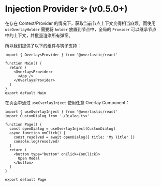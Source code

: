 # Injection Provider ✨ (v0.5.0+)

在存在 Context/Provider 的情况下，获取当前节点上下文变得相当麻烦。而使用 `useOverlayHolder` 需要将 `holder` 放置到节点中，全局的 `Provider` 可以继承节点中的上下文，并批量渲染所有弹窗。

所以我们提供了以下的组件与钩子支持：

```tsx
import { OverlaysProvider } from '@overlastic/react'

function Main() {
  return (
    <OverlaysProvider>
      <App />
    </OverlaysProvider>
  )
}
export default Main
```

在页面中通过 `useOverlayInject` 使用任意 Overlay Component：

```tsx
import { useOverlayInject } from '@overlastic/react'
import CustomDialog from './Dialog.tsx'

function Page() {
  const openDialog = useOverlayInject(CustomDialog)
  async function onClick() {
    const resolved = await openDialog({ title: 'My Title' })
    console.log(resolved)
  }
  return (
    <button type="button" onClick={onClick}>
      Open Modal
    </button>
  )
}

export default Page
```
